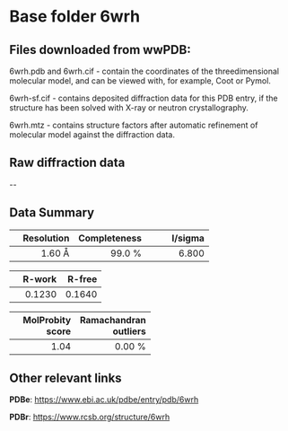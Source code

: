 # Base folder 6wrh

## Files downloaded from wwPDB:

6wrh.pdb and 6wrh.cif - contain the coordinates of the threedimensional molecular model, and can be viewed with, for example, Coot or Pymol.

6wrh-sf.cif - contains deposited diffraction data for this PDB entry, if the structure has been solved with X-ray or neutron crystallography.

6wrh.mtz - contains structure factors after automatic refinement of molecular model against the diffraction data.

## Raw diffraction data

--<br> 

## Data Summary
|   | Resolution | Completeness| I/sigma |
|---|-------------:|----------------:|--------------:|
|   |1.60 Å|99.0  %|<img width=50/>6.800|

|   | **R-work**| **R-free**   
|---|-------------:|----------------:|           
||  0.1230|  0.1640|

|   |**MolProbity<br>score**| **Ramachandran<br>outliers** 
|---|-------------:|----------------:|
||  1.04|  0.00 %|

 

 



## Other relevant links 
**PDBe**:  https://www.ebi.ac.uk/pdbe/entry/pdb/6wrh
 
**PDBr**: https://www.rcsb.org/structure/6wrh 

